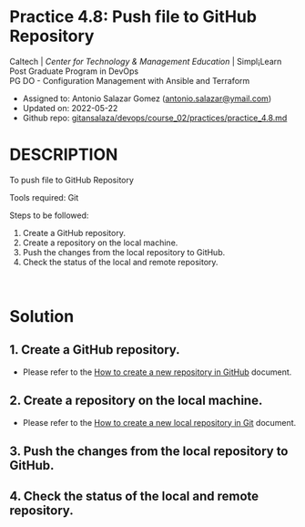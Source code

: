 # Practice 4.8: Push file to GitHub Repository

Caltech | _Center for Technology & Management Education_ | Simpl¡Learn <br/>
Post Graduate Program in DevOps <br/>
PG DO - Configuration Management with Ansible and Terraform <br/>

- Assigned to: Antonio Salazar Gomez ([antonio.salazar@ymail.com](mailto:antonio.salazar@ymail.com))
- Updated on:  2022-05-22 
- Github repo: [gitansalaza/devops/course_02/practices/practice_4.8.md](https://github.com/gitansalaza/devops/blob/main/course_02/practices/practice_4.8.md)

# DESCRIPTION
To push file to GitHub Repository

Tools required: Git

Steps to be followed:

1. Create a GitHub repository.
2. Create a repository on the local machine.
3. Push the changes from the local repository to GitHub.
4. Check the status of the local and remote repository.

<br/>

# Solution
## 1. Create a GitHub repository.
- Please refer to the [How to create a new repository in GitHub](https://github.com/gitansalaza/devops/tree/main/git_and_github/repository) document.

## 2. Create a repository on the local machine.
- Please refer to the [How to create a new local repository in Git](https://github.com/gitansalaza/devops/tree/main/git_and_github/local_repository) document.

## 3. Push the changes from the local repository to GitHub.
## 4. Check the status of the local and remote repository.
